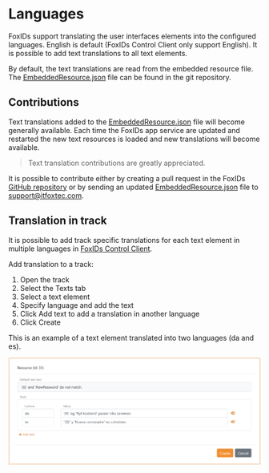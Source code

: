 # Languages
FoxIDs support translating the user interfaces elements into the configured languages. English is default (FoxIDs Control Client only support English). It is possible to add text translations to all text elements.  

By default, the text translations are read from the embedded resource file. The [EmbeddedResource.json](https://github.com/ITfoxtec/FoxIDs/blob/master/src/FoxIDs.Shared/Models/Master/Resources/EmbeddedResource.json) file can be found in the git repository.  

## Contributions

Text translations added to the [EmbeddedResource.json](https://github.com/ITfoxtec/FoxIDs/blob/master/src/FoxIDs.Shared/Models/Master/Resources/EmbeddedResource.json) file will become generally available. 
Each time the FoxIDs app service are updated and restarted the new text resources is loaded and new translations will become available.

> Text translation contributions are greatly appreciated.

It is possible to contribute either by creating a pull request in the FoxIDs [GitHub repository](https://github.com/ITfoxtec/FoxIDs) or by sending an updated [EmbeddedResource.json](https://github.com/ITfoxtec/FoxIDs/blob/master/src/FoxIDs.Shared/Models/Master/Resources/EmbeddedResource.json) file to [support@itfoxtec.com](mailto:support@itfoxtec.com).

## Translation in track

It is possible to add track specific translations for each text element in multiple languages in [FoxIDs Control Client](control.md#foxids-control-client).

Add translation to a track:

1. Open the track
2. Select the Texts tab
3. Select a text element
4. Specify language and add the text
5. Click Add text to add a translation in another language
6. Click Create

This is an example of a text element translated into two languages (da and es).

![Configure text](images/configure-tenant-text.png)
